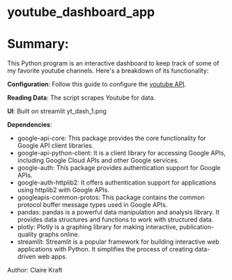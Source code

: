 # youtube_dashboard_app
# Summary:
This Python program is an interactive dashboard to keep track of some of my favorite youtube channels. Here's a breakdown of its functionality:

__Configuration__: Follow this guide to configure the [youtube API](https://developers.google.com/youtube/v3/getting-started).

__Reading Data__: The script scrapes Youtube for data.

__UI__: Built on streamlit
yt_dash_1.png


__Dependencies__:
- google-api-core: This package provides the core functionality for Google API client libraries.
- google-api-python-client: It is a client library for accessing Google APIs, including Google Cloud APIs and other Google services.
- google-auth: This package provides authentication support for Google APIs.
- google-auth-httplib2: It offers authentication support for applications using httplib2 with Google APIs.
- googleapis-common-protos: This package contains the common protocol buffer message types used in Google APIs.
- pandas: pandas is a powerful data manipulation and analysis library. It provides data structures and functions to work with structured data.
- plotly: Plotly is a graphing library for making interactive, publication-quality graphs online.
- streamlit: Streamlit is a popular framework for building interactive web applications with Python. It simplifies the process of creating data-driven web apps.


Author:
Claire Kraft



